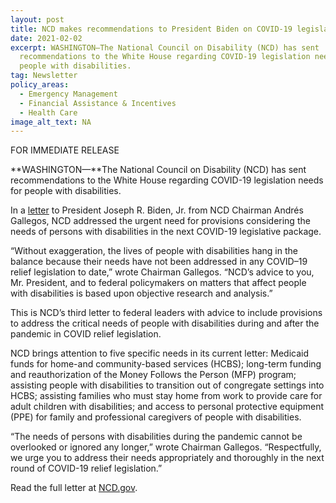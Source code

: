 ```yaml
---
layout: post
title: NCD makes recommendations to President Biden on COVID-19 legislation
date: 2021-02-02
excerpt: WASHINGTON—The National Council on Disability (NCD) has sent
  recommendations to the White House regarding COVID-19 legislation needs for
  people with disabilities.
tag: Newsletter
policy_areas:
  - Emergency Management
  - Financial Assistance & Incentives
  - Health Care
image_alt_text: NA
---
```

FOR IMMEDIATE RELEASE                                               

**WASHINGTON—**The National Council on Disability (NCD) has sent recommendations to the White House regarding COVID-19 legislation needs for people with disabilities.

In a [letter](https://ncd.gov/publications/2021/ncd-letter-president-biden-regarding-covid-19-legislation) to President Joseph R. Biden, Jr. from NCD Chairman Andrés Gallegos, NCD addressed the urgent need for provisions considering the needs of persons with disabilities in the next COVID-19 legislative package.

“Without exaggeration, the lives of people with disabilities hang in the balance because their needs have not been addressed in any COVID–19 relief legislation to date,” wrote Chairman Gallegos. “NCD’s advice to you, Mr. President, and to federal policymakers on matters that affect people with disabilities is based upon objective research and analysis.”

This is NCD’s third letter to federal leaders with advice to include provisions to address the critical needs of people with disabilities during and after the pandemic in COVID relief legislation.

NCD brings attention to five specific needs in its current letter: Medicaid funds for home-and community-based services (HCBS); long-term funding and reauthorization of the Money Follows the Person (MFP) program; assisting people with disabilities to transition out of congregate settings into HCBS; assisting families who must stay home from work to provide care for adult children with disabilities; and access to personal protective equipment (PPE) for family and professional caregivers of people with disabilities.

“The needs of persons with disabilities during the pandemic cannot be overlooked or ignored any longer,” wrote Chairman Gallegos. “Respectfully, we urge you to address their needs appropriately and thoroughly in the next round of COVID-19 relief legislation.”

Read the full letter at [NCD.gov](https://ncd.gov/publications/2021/ncd-letter-president-biden-regarding-covid-19-legislation).
